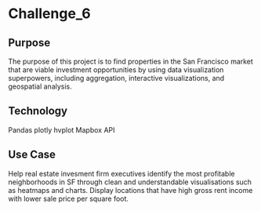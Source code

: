 # Challenge_6
## Purpose
The purpose of this project is to find properties in the San Francisco market that are viable investment opportunities by using data visualization superpowers, including aggregation, interactive visualizations, and geospatial analysis.
## Technology
Pandas
plotly
hvplot
Mapbox API
## Use Case
Help real estate invesment firm executives identify the most profitable neighborhoods in SF through clean and understandable visualisations such as heatmaps and charts. Display locations that have high gross rent income with lower sale price per square foot. 
